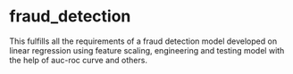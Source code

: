 # fraud_detection
This fulfills all the requirements of a fraud detection model developed on linear regression using feature scaling, engineering and testing model with the help of auc-roc curve and others.
